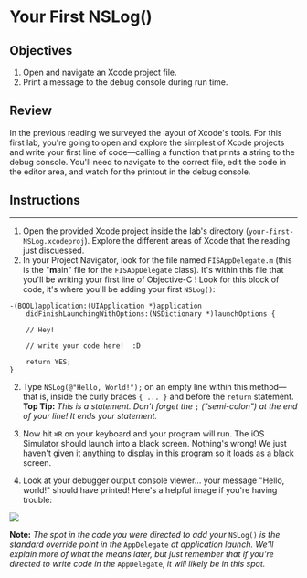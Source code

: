 # Your First NSLog()

## Objectives

1. Open and navigate an Xcode project file.
2. Print a message to the debug console during run time.

## Review

In the previous reading we surveyed the layout of Xcode's tools. For this first lab, you're going to open and explore the simplest of Xcode projects and write your first line of code—calling a function that prints a string to the debug console. You'll need to navigate to the correct file, edit the code in the editor area, and watch for the printout in the debug console.

## Instructions
---
 1. Open the provided Xcode project inside the lab's directory (`your-first-NSLog.xcodeproj`). Explore the different areas of Xcode that the reading just discuessed.
 2. In your Project Navigator, look for the file named `FISAppDelegate.m` (this is the "**m**ain" file for the `FISAppDelegate` class). It's within this file that you'll be writing your first line of Objective-C ! Look for this block of code, it's where you'll be adding your first `NSLog()`:
 
   ```objc
   -(BOOL)application:(UIApplication *)application
       didFinishLaunchingWithOptions:(NSDictionary *)launchOptions {
       
       // Hey!
       
       // write your code here!  :D
       
       return YES;
   }
   ```
   
 2. Type `NSLog(@"Hello, World!");` on an empty line within this method—that is, inside the curly braces `{ ... }` and before the `return` statement. **Top Tip:** *This is a statement. Don't forget the* `;` *("semi-colon") at the end of your line! It ends your statement.*

 3. Now hit `⌘R` on your keyboard and your program will run. The iOS Simulator should launch into a black screen. Nothing's wrong! We just haven't given it anything to display in this program so it loads as a black screen.
 4. Look at your debugger output console viewer... your message "Hello, world!" should have printed! Here's a helpful image if you're having trouble:
 
![](http://curriculum-content.s3.amazonaws.com/ios/ios-your-first-NSLog/your-first-nslog-screenshot.png)

**Note:** *The spot in the code you were directed to add your* `NSLog()` *is the standard override point in the* `AppDelegate` *at application launch. We'll explain more of what the means later, but just remember that if you're directed to write code in the* `AppDelegate`, *it will likely be in this spot.*
